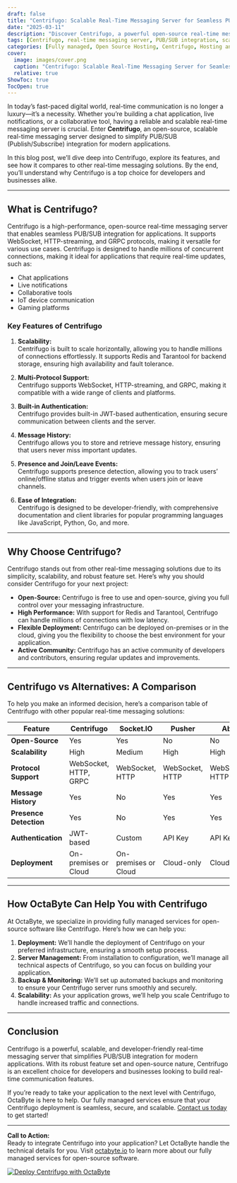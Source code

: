 ```yaml
---
draft: false
title: "Centrifugo: Scalable Real-Time Messaging Server for Seamless PUB/SUB Integration"
date: "2025-03-11"
description: "Discover Centrifugo, a powerful open-source real-time messaging server designed for seamless PUB/SUB integration. Learn how Centrifugo can scale effortlessly, handle millions of connections, and simplify real-time communication for your applications. Perfect for developers and businesses looking for a reliable, high-performance messaging solution."
tags: [Centrifugo, real-time messaging server, PUB/SUB integration, scalable messaging, open-source messaging, Centrifugo vs alternatives, real-time communication, WebSocket server, Centrifugo features, managed messaging services]
categories: [Fully managed, Open Source Hosting, Centrifugo, Hosting and Infrastructure, Infrastructure]
cover:
  image: images/cover.png
  caption: "Centrifugo: Scalable Real-Time Messaging Server for Seamless PUB/SUB Integration"
  relative: true
ShowToc: true
TocOpen: true
---
```



In today’s fast-paced digital world, real-time communication is no longer a luxury—it’s a necessity. Whether you’re building a chat application, live notifications, or a collaborative tool, having a reliable and scalable real-time messaging server is crucial. Enter **Centrifugo**, an open-source, scalable real-time messaging server designed to simplify PUB/SUB (Publish/Subscribe) integration for modern applications.

In this blog post, we’ll dive deep into Centrifugo, explore its features, and see how it compares to other real-time messaging solutions. By the end, you’ll understand why Centrifugo is a top choice for developers and businesses alike.

---

## What is Centrifugo?

Centrifugo is a high-performance, open-source real-time messaging server that enables seamless PUB/SUB integration for applications. It supports WebSocket, HTTP-streaming, and GRPC protocols, making it versatile for various use cases. Centrifugo is designed to handle millions of concurrent connections, making it ideal for applications that require real-time updates, such as:

- Chat applications
- Live notifications
- Collaborative tools
- IoT device communication
- Gaming platforms

### Key Features of Centrifugo

1. **Scalability:**  
   Centrifugo is built to scale horizontally, allowing you to handle millions of connections effortlessly. It supports Redis and Tarantool for backend storage, ensuring high availability and fault tolerance.

2. **Multi-Protocol Support:**  
   Centrifugo supports WebSocket, HTTP-streaming, and GRPC, making it compatible with a wide range of clients and platforms.

3. **Built-in Authentication:**  
   Centrifugo provides built-in JWT-based authentication, ensuring secure communication between clients and the server.

4. **Message History:**  
   Centrifugo allows you to store and retrieve message history, ensuring that users never miss important updates.

5. **Presence and Join/Leave Events:**  
   Centrifugo supports presence detection, allowing you to track users’ online/offline status and trigger events when users join or leave channels.

6. **Ease of Integration:**  
   Centrifugo is designed to be developer-friendly, with comprehensive documentation and client libraries for popular programming languages like JavaScript, Python, Go, and more.

---

## Why Choose Centrifugo?

Centrifugo stands out from other real-time messaging solutions due to its simplicity, scalability, and robust feature set. Here’s why you should consider Centrifugo for your next project:

- **Open-Source:** Centrifugo is free to use and open-source, giving you full control over your messaging infrastructure.
- **High Performance:** With support for Redis and Tarantool, Centrifugo can handle millions of connections with low latency.
- **Flexible Deployment:** Centrifugo can be deployed on-premises or in the cloud, giving you the flexibility to choose the best environment for your application.
- **Active Community:** Centrifugo has an active community of developers and contributors, ensuring regular updates and improvements.

---

## Centrifugo vs Alternatives: A Comparison

To help you make an informed decision, here’s a comparison table of Centrifugo with other popular real-time messaging solutions:

| Feature                | Centrifugo               | Socket.IO                | Pusher                   | Ably                     |
|------------------------|--------------------------|--------------------------|--------------------------|--------------------------|
| **Open-Source**        | Yes                      | Yes                      | No                       | No                       |
| **Scalability**        | High                     | Medium                   | High                     | High                     |
| **Protocol Support**   | WebSocket, HTTP, GRPC    | WebSocket, HTTP          | WebSocket, HTTP          | WebSocket, HTTP          |
| **Message History**    | Yes                      | No                       | Yes                      | Yes                      |
| **Presence Detection** | Yes                      | No                       | Yes                      | Yes                      |
| **Authentication**     | JWT-based                | Custom                   | API Key                  | API Key                  |
| **Deployment**         | On-premises or Cloud     | On-premises or Cloud     | Cloud-only               | Cloud-only               |

---

## How OctaByte Can Help You with Centrifugo

At OctaByte, we specialize in providing fully managed services for open-source software like Centrifugo. Here’s how we can help you:

1. **Deployment:** We’ll handle the deployment of Centrifugo on your preferred infrastructure, ensuring a smooth setup process.
2. **Server Management:** From installation to configuration, we’ll manage all technical aspects of Centrifugo, so you can focus on building your application.
3. **Backup & Monitoring:** We’ll set up automated backups and monitoring to ensure your Centrifugo server runs smoothly and securely.
4. **Scalability:** As your application grows, we’ll help you scale Centrifugo to handle increased traffic and connections.

---

## Conclusion

Centrifugo is a powerful, scalable, and developer-friendly real-time messaging server that simplifies PUB/SUB integration for modern applications. With its robust feature set and open-source nature, Centrifugo is an excellent choice for developers and businesses looking to build real-time communication features.

If you’re ready to take your application to the next level with Centrifugo, OctaByte is here to help. Our fully managed services ensure that your Centrifugo deployment is seamless, secure, and scalable. [Contact us today](https://octabyte.io) to get started!

---

**Call to Action:**  
Ready to integrate Centrifugo into your application? Let OctaByte handle the technical details for you. Visit [octabyte.io](https://octabyte.io) to learn more about our fully managed services for open-source software.

[![Deploy Centrifugo with OctaByte](/images/deploy-on-octabyte.png)](https://octabyte.io/fully-managed-open-source-services/hosting-and-infrastructure/infrastructure/centrifugo)